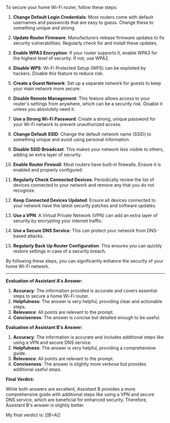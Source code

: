 
To secure your home Wi-Fi router, follow these steps:

1. **Change Default Login Credentials**: Most routers come with default usernames and passwords that are easy to guess. Change these to something unique and strong.

2. **Update Router Firmware**: Manufacturers release firmware updates to fix security vulnerabilities. Regularly check for and install these updates.

3. **Enable WPA3 Encryption**: If your router supports it, enable WPA3 for the highest level of security. If not, use WPA2.

4. **Disable WPS**: Wi-Fi Protected Setup (WPS) can be exploited by hackers. Disable this feature to reduce risk.

5. **Create a Guest Network**: Set up a separate network for guests to keep your main network more secure.

6. **Disable Remote Management**: This feature allows access to your router's settings from anywhere, which can be a security risk. Disable it unless you absolutely need it.

7. **Use a Strong Wi-Fi Password**: Create a strong, unique password for your Wi-Fi network to prevent unauthorized access.

8. **Change Default SSID**: Change the default network name (SSID) to something unique and avoid using personal information.

9. **Disable SSID Broadcast**: This makes your network less visible to others, adding an extra layer of security.

10. **Enable Router Firewall**: Most routers have built-in firewalls. Ensure it is enabled and properly configured.

11. **Regularly Check Connected Devices**: Periodically review the list of devices connected to your network and remove any that you do not recognize.

12. **Keep Connected Devices Updated**: Ensure all devices connected to your network have the latest security patches and software updates.

13. **Use a VPN**: A Virtual Private Network (VPN) can add an extra layer of security by encrypting your internet traffic.

14. **Use a Secure DNS Service**: This can protect your network from DNS-based attacks.

15. **Regularly Back Up Router Configuration**: This ensures you can quickly restore settings in case of a security breach.

By following these steps, you can significantly enhance the security of your home Wi-Fi network.

---

**Evaluation of Assistant A's Answer:**

1. **Accuracy**: The information provided is accurate and covers essential steps to secure a home Wi-Fi router.
2. **Helpfulness**: The answer is very helpful, providing clear and actionable steps.
3. **Relevance**: All points are relevant to the prompt.
4. **Conciseness**: The answer is concise but detailed enough to be useful.

**Evaluation of Assistant B's Answer:**

1. **Accuracy**: The information is accurate and includes additional steps like using a VPN and secure DNS service.
2. **Helpfulness**: The answer is very helpful, providing a comprehensive guide.
3. **Relevance**: All points are relevant to the prompt.
4. **Conciseness**: The answer is slightly more verbose but provides additional useful steps.

**Final Verdict:**

While both answers are excellent, Assistant B provides a more comprehensive guide with additional steps like using a VPN and secure DNS service, which are beneficial for enhanced security. Therefore, Assistant B's answer is slightly better.

My final verdict is: [[B>A]]